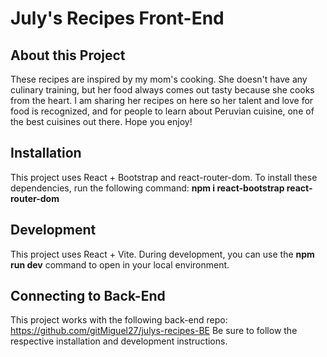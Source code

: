 # July's Recipes Front-End

## About this Project
These recipes are inspired by my mom&apos;s cooking. She doesn&apos;t have any culinary training, but her food always comes out tasty because she cooks from the heart. I am sharing her recipes on here so her talent and love for food is recognized, and for people to learn about Peruvian cuisine, one of the best cuisines out there. Hope you enjoy!

## Installation

This project uses React + Bootstrap and react-router-dom. To install these dependencies, run the following command:
**npm i react-bootstrap react-router-dom**

## Development

This project uses React + Vite. During development, you can use the **npm run dev** command to open in your local environment.

## Connecting to Back-End

This project works with the following back-end repo: https://github.com/gitMiguel27/julys-recipes-BE Be sure to follow the respective installation and development instructions.